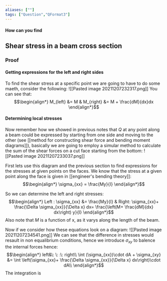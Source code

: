 ```yaml
---
aliases: [""]
tags: ["Question","QFormat3"]
---
```


#### How can you find
## Shear stress in a beam cross section


### Proof
#### Getting expressions for the left and right sides
To find the shear stress at a specific point we are going to have to do some maeth, consider the following:
![[Pasted image 20211207232317.png]]
You can see that:
$$\begin{align*}
M_{left} &= M & M_{right} &= M + \frac{dM}{dx}dx 
\end{align*}$$


#### Determining local stresses
Now remember how we showed in previous notes that $Q$ at any point along a beam could be expressed by starting from one side and moving to the other (see [[method for constructing shear force and bending moment diagrams]]), basically we are going to employ a simular method to calculate the sum of the shear forces on a cut face starting from the bottom:
![[Pasted image 20211207233037.png]]

First lets use this diagram and the previous section to find expressions for the stresses at given points on the faces. We know that the stress at a given point along the face is given in [[engineer's bending theory]]:
$$\begin{align*}
\sigma_{xx} = \frac{My}{I} 
\end{align*}$$

So we can determine the left and right stresses:
$$\begin{align*}
Left : \sigma_{xx} &= \frac{My}{I} & Right: \sigma_{xx}+ \frac{\Delta \sigma_{xx}}{\Delta x} dx= \frac{\left(M+ \frac{dM}{dx} dx\right) y}{I}
\end{align*}$$
Also note that $M$ is a function of x, as it varys along the length of the beam.

Now if we consider how these equations look on a diagram:
![[Pasted image 20211207234541.png]]
We can see that the difference in stresses would resault in non equalibrium conditions, hence we introduce $\sigma_{xy}$ to balence the internal forces hence:
$$\begin{align*}
left&\: \: :\: right\\
\int (\sigma_{xx})\cdot dA + \sigma_{xy} &= \int \left(\sigma_{xx}+ \frac{\Delta \sigma_{xx}}{\Delta x} dx\right)\cdot dA\\
\end{align*}$$
The integration is 